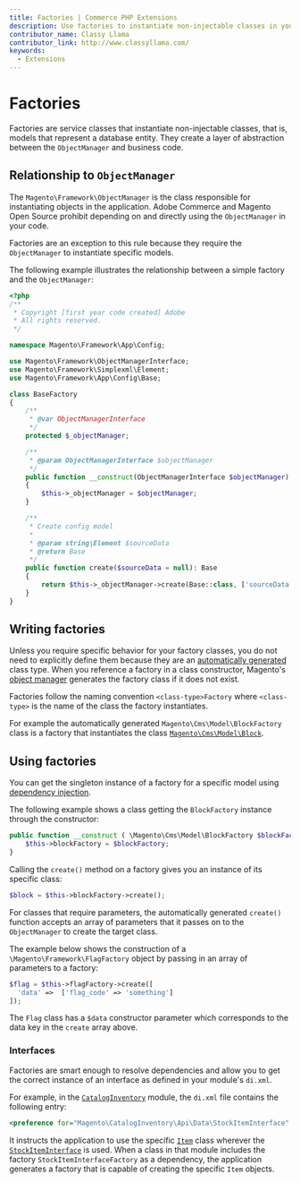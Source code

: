 ```yaml
---
title: Factories | Commerce PHP Extensions
description: Use factories to instantiate non-injectable classes in your Adobe Commerce and Magento Open Source extenions.
contributor_name: Classy Llama
contributor_link: http://www.classyllama.com/
keywords:
  - Extensions
---
```


# Factories

Factories are service classes that instantiate non-injectable classes, that is, models that represent a database entity.
They create a layer of abstraction between the `ObjectManager` and business code.

## Relationship to `ObjectManager`

The `Magento\Framework\ObjectManager` is the class responsible for instantiating objects in the application.
Adobe Commerce and Magento Open Source prohibit depending on and directly using the `ObjectManager` in your code.

Factories are an exception to this rule because they require the `ObjectManager` to instantiate specific models.

The following example illustrates the relationship between a simple factory and the `ObjectManager`:

```php
<?php
/**
 * Copyright [first year code created] Adobe
 * All rights reserved.
 */

namespace Magento\Framework\App\Config;

use Magento\Framework\ObjectManagerInterface;
use Magento\Framework\Simplexml\Element;
use Magento\Framework\App\Config\Base;

class BaseFactory
{
    /**
     * @var ObjectManagerInterface
     */
    protected $_objectManager;

    /**
     * @param ObjectManagerInterface $objectManager
     */
    public function __construct(ObjectManagerInterface $objectManager)
    {
        $this->_objectManager = $objectManager;
    }

    /**
     * Create config model
     *
     * @param string|Element $sourceData
     * @return Base
     */
    public function create($sourceData = null): Base
    {
        return $this->_objectManager->create(Base::class, ['sourceData' => $sourceData]);
    }
}
```

## Writing factories

Unless you require specific behavior for your factory classes, you do not need to explicitly define them because they are an [automatically generated](code-generation.md) class type.
When you reference a factory in a class constructor, Magento's [object manager](object-manager/index.md) generates the factory class if it does not exist.

Factories follow the naming convention `<class-type>Factory` where `<class-type>` is the name of the class the factory instantiates.

For example the automatically generated `Magento\Cms\Model\BlockFactory` class is a factory that instantiates the class [`Magento\Cms\Model\Block`](https://github.com/magento/magento2/blob/2.4/app/code/Magento/Cms/Model/Block.php).

## Using factories

You can get the singleton instance of a factory for a specific model using [dependency injection](dependency-injection.md).

The following example shows a class getting the `BlockFactory` instance through the constructor:

```php
public function __construct ( \Magento\Cms\Model\BlockFactory $blockFactory) {
    $this->blockFactory = $blockFactory;
}
```

Calling the `create()` method on a factory gives you an instance of its specific class:

```php
$block = $this->blockFactory->create();
```

For classes that require parameters, the automatically generated `create()` function accepts an array of parameters that it passes on to the `ObjectManager` to create the target class.

The example below shows the construction of a `\Magento\Framework\FlagFactory` object by passing in an array of parameters to a factory:

```php
$flag = $this->flagFactory->create([
  'data' =>  ['flag_code' => 'something']
]);
```

The `Flag` class has a `$data` constructor parameter which corresponds to the data key in the `create` array above.

### Interfaces

Factories are smart enough to resolve dependencies and allow you to get the correct instance of an interface as defined in your module's `di.xml`.

For example, in the [`CatalogInventory`](https://github.com/magento/magento2/blob/2.4/app/code/Magento/CatalogInventory) module, the `di.xml` file contains the following entry:

```xml
<preference for="Magento\CatalogInventory\Api\Data\StockItemInterface" type="Magento\CatalogInventory\Model\Stock\Item" />
```

It instructs the application to use the specific [`Item`](https://github.com/magento/magento2/blob/2.4/app/code/Magento/CatalogInventory/Model/Stock/Item.php) class wherever the [`StockItemInterface`](https://github.com/magento/magento2/blob/2.4/app/code/Magento/CatalogInventory/Api/Data/StockItemInterface.php) is used.
When a class in that module includes the factory `StockItemInterfaceFactory` as a dependency, the application generates a factory that is capable of creating the specific `Item` objects.
